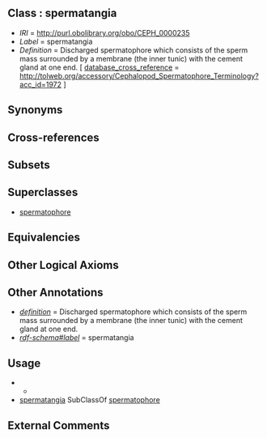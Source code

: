 
## Class : spermatangia

 * *IRI* = http://purl.obolibrary.org/obo/CEPH_0000235
 * *Label* = spermatangia
 * *Definition* = Discharged spermatophore which consists of the sperm mass surrounded by a membrane (the inner tunic) with the cement gland at one end. [ [database_cross_reference](../../ef/oboInOwl#hasDbXref.md) = http://tolweb.org/accessory/Cephalopod_Spermatophore_Terminology?acc_id=1972 ]

## Synonyms


## Cross-references


## Subsets


## Superclasses

 * [spermatophore](../../CEPH/37/CEPH_0000237.md)

## Equivalencies


## Other Logical Axioms


## Other Annotations

 * *[definition](../../IAO/15/IAO_0000115.md)* = Discharged spermatophore which consists of the sperm mass surrounded by a membrane (the inner tunic) with the cement gland at one end.
 * *[rdf-schema#label](../../el/rdf-schema#label.md)* = spermatangia

## Usage

 * -
 * [spermatangia](../../CEPH/35/CEPH_0000235.md) SubClassOf [spermatophore](../../CEPH/37/CEPH_0000237.md)

## External Comments

